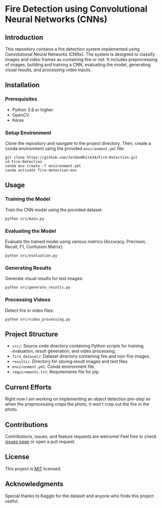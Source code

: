 # Fire Detection using Convolutional Neural Networks (CNNs)

## Introduction

This repository contains a fire detection system implemented using Convolutional Neural Networks (CNNs). The system is
designed to classify images and video frames as containing fire or not. It includes preprocessing of images, building
and training a CNN, evaluating the model, generating visual results, and processing video inputs.

## Installation

### Prerequisites

- Python 3.8 or higher
- OpenCV
- Keras

### Setup Environment

Clone the repository and navigate to the project directory. Then, create a conda environment using the
provided `environment.yml` file:

    git clone https://github.com/JordanWhite34/Fire-Detection.git
    cd Fire-Detection
    conda env create -f environment.yml
    conda activate fire-detection-env

## Usage

### Training the Model

Train the CNN model using the provided dataset:

    python src/main.py

### Evaluating the Model

Evaluate the trained model using various metrics (Accuracy, Precision, Recall, F1, Confusion Matrix):

    python src/evaluation.py

### Generating Results

Generate visual results for test images:

    python src/generate_results.py

### Processing Videos

Detect fire in video files:

    python src/video_processing.py

## Project Structure

- `src/`: Source code directory containing Python scripts for training, evaluation, result generation, and video
  processing.
- `fire_dataset/`: Dataset directory containing fire and non-fire images.
- `results/`: Directory for storing result images and text files.
- `environment.yml`: Conda environment file.
- `requirements.txt`: Requirements file for pip.

## Current Efforts

Right now I am working on implementing an object detection pre-step so when the preprocessing crops the photo, it won't
crop out the fire in the photo.

## Contributions

Contributions, issues, and feature requests are welcome! Feel free to
check [issues page](https://github.com/JordanWhite34/Fire-Detection/issues) or open a pull request.

## License

This project is [MIT](LICENSE) licensed.

## Acknowledgments

Special thanks to Kaggle for the dataset and anyone who finds this project useful.
